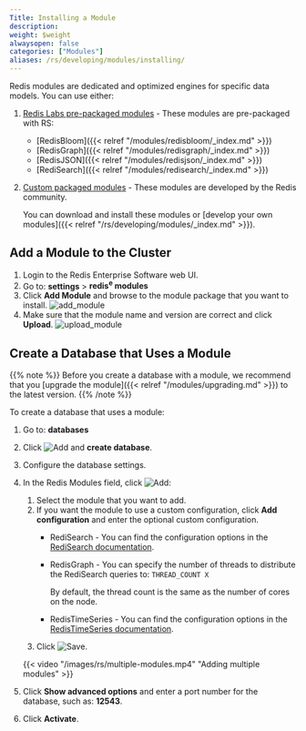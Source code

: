 ```yaml
---
Title: Installing a Module
description:
weight: $weight
alwaysopen: false
categories: ["Modules"]
aliases: /rs/developing/modules/installing/
---
```

Redis modules are dedicated and optimized engines for specific data models.
You can use either:

1. [Redis Labs pre-packaged modules](https://redislabs.com/redis-enterprise/software/downloads/#tabTwo) - These modules are pre-packaged with RS:
    - [RedisBloom]({{< relref "/modules/redisbloom/_index.md" >}})
    - [RedisGraph]({{< relref "/modules/redisgraph/_index.md" >}})
    - [RedisJSON]({{< relref "/modules/redisjson/_index.md" >}})
    - [RediSearch]({{< relref "/modules/redisearch/_index.md" >}})
1. [Custom packaged modules](https://redislabs.com/community/redis-modules-hub/) - These modules are developed by the Redis community.

    You can download and install these modules or [develop your own modules]({{< relref "/rs/developing/modules/_index.md" >}}).

## Add a Module to the Cluster

1. Login to the Redis Enterprise Software web UI.
1. Go to: **settings** > **redis<sup>e</sup> modules**
1. Click **Add Module** and browse to the module package that you want to install.
    ![add_module](/images/rs/add_module.png)
1. Make sure that the module name and version are correct and click **Upload**.
    ![upload_module](/images/rs/upload_module.png)

## Create a Database that Uses a Module

{{% note %}}
Before you create a database with a module,
we recommend that you [upgrade the module]({{< relref "/modules/upgrading.md" >}}) to the latest version.
{{% /note %}}

To create a database that uses a module:

1. Go to: **databases**
1. Click ![Add](/images/rs/icon_add.png#no-click "Add") and **create database**.
1. Configure the database settings.
1. In the Redis Modules field, click ![Add](/images/rs/icon_add.png#no-click "Add"):
    1. Select the module that you want to add.
    1. If you want the module to use a custom configuration, click **Add configuration** and enter the optional custom configuration.
        - RediSearch - You can find the configuration options in the [RediSearch documentation](https://oss.redislabs.com/redisearch/Configuring.html#redisearch_configuration_options).
        - RedisGraph - You can specify the number of threads to distribute the RediSearch queries to: `THREAD_COUNT X`

            By default, the thread count is the same as the number of cores on the node.
        - RedisTimeSeries - You can find the configuration options in the [RedisTimeSeries documentation](https://oss.redislabs.com/redistimeseries/configuration/#redistimeseries-configuration-options).
    1. Click ![Save](/images/rs/icon_save.png#no-click "Save").

    {{< video "/images/rs/multiple-modules.mp4" "Adding multiple modules" >}}

1. Click **Show advanced options** and enter a port number for the database, such as: **12543**.
1. Click **Activate**.
